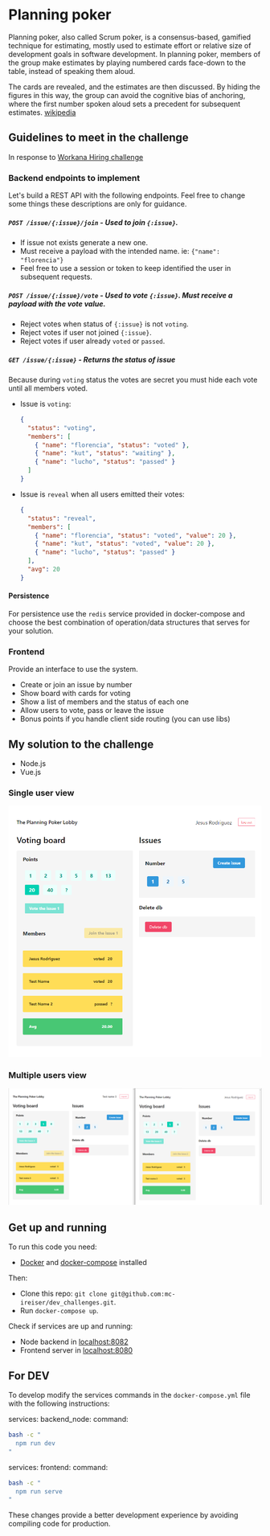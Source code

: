 # Planning poker

Planning poker, also called Scrum poker, is a consensus-based, gamified technique for estimating, mostly used to estimate effort or relative size of development goals in software development. In planning poker, members of the group make estimates by playing numbered cards face-down to the table, instead of speaking them aloud.

The cards are revealed, and the estimates are then discussed. By hiding the figures in this way, the group can avoid the cognitive bias of anchoring, where the first number spoken aloud sets a precedent for subsequent estimates. [wikipedia](https://en.wikipedia.org/wiki/Planning_poker)

## Guidelines to meet in the challenge

In response to [Workana Hiring challenge](guidelines.md)

### Backend endpoints to implement

Let's build a REST API with the following endpoints. Feel free to change some things these
descriptions are only for guidance.

##### `POST /issue/{:issue}/join` - Used to join `{:issue}`.

- If issue not exists generate a new one.
- Must receive a payload with the intended name. ie: `{"name": "florencia"}`
- Feel free to use a session or token to keep identified the user in subsequent requests.

##### `POST /issue/{:issue}/vote` - Used to vote `{:issue}`. Must receive a payload with the vote value.

- Reject votes when status of `{:issue}` is not `voting`.
- Reject votes if user not joined `{:issue}`.
- Reject votes if user already `voted` or `passed`.

##### `GET /issue/{:issue}` - Returns the status of issue

Because during `voting` status the votes are secret you must hide each vote until all members voted.

- Issue is `voting`:
  ```json
  {
    "status": "voting",
    "members": [
      { "name": "florencia", "status": "voted" },
      { "name": "kut", "status": "waiting" },
      { "name": "lucho", "status": "passed" }
    ]
  }
  ```
- Issue is `reveal` when all users emitted their votes:
  ```json
  {
    "status": "reveal",
    "members": [
      { "name": "florencia", "status": "voted", "value": 20 },
      { "name": "kut", "status": "voted", "value": 20 },
      { "name": "lucho", "status": "passed" }
    ],
    "avg": 20
  }
  ```

#### Persistence

For persistence use the `redis` service provided in docker-compose and choose the best combination of operation/data structures that serves for your solution.

### Frontend

Provide an interface to use the system.

- Create or join an issue by number
- Show board with cards for voting
- Show a list of members and the status of each one
- Allow users to vote, pass or leave the issue
- Bonus points if you handle client side routing (you can use libs)

## My solution to the challenge

- Node.js
- Vue.js

### Single user view

![GitHub Logo](/img/board.png)

### Multiple users view

![Multiple users](/img/multipleUsers.png)

## Get up and running

To run this code you need:

- [Docker](https://www.docker.com/get-started) and [docker-compose](https://docs.docker.com/compose/install/) installed

Then:

- Clone this repo: `git clone git@github.com:mc-ireiser/dev_challenges.git`.
- Run `docker-compose up`.

Check if services are up and running:

- Node backend in [localhost:8082](http://localhost:8082)
- Frontend server in [localhost:8080](http://localhost:8080/)

## For DEV

To develop modify the services commands in the `docker-compose.yml` file with the following instructions:

services:
backend_node:
command:

```bash
bash -c "
  npm run dev
"
```

services:
frontend:
command:

```bash
bash -c "
  npm run serve
"
```

These changes provide a better development experience by avoiding compiling code for production.
